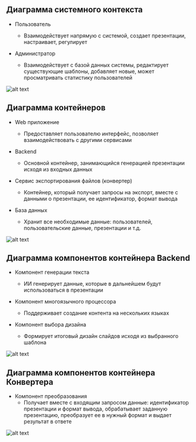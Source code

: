 ## Диаграмма системного контекста
- Пользователь
    - Взаимодействует напрямую с системой, создает презентации, настраивает, регулирует

- Администратор
    - Взаимодействует с базой данных системы, редактирует существующие шаблоны, добавляет новые, может просматривать статистику пользователей

![alt text](image.png)

## Диаграмма контейнеров

- Web приложение
    - Предоставляет пользователю интерфейс, позволяет взаимодействовать с другими сервисами

- Backend
    - Основной контейнер, занимающийся генерацией презентации исходя из входных данных

- Сервис экспортирования файлов (конвертер)
    - Контейнер, который получает запросы на экспорт, вместе с данными о презентации, ее идентификатор, формат вывода

- База данных
    - Хранит все необходимые данные: пользователей, пользовательские данные, презентации и т.д.

![alt text](image-1.png)

## Диаграмма компонентов контейнера Backend

- Компонент генерации текста
    - ИИ генерирует данные, которые в дальнейшем будут использоваться в презентации

- Компонент многоязычного процессора
    - Поддерживает создание контента на нескольких языках

- Компонент выбора дизайна
    - Формирует итоговый дизайн слайдов исходя из выбранного шаблона

![alt text](image-2.png)

## Диаграмма компонентов контейнера Конвертера
- Компонент преобразования
    - Получает вместе с входящим запросом данные: идентификатор презентации и формат вывода, обрабатывает заданную презентацию, преобразует ее в нужный формат и выдает результат в ответе

![alt text](image-3.png)
